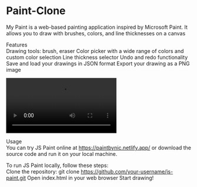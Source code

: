 # Paint-Clone
My Paint is a web-based painting application inspired by Microsoft Paint. It allows you to draw with brushes, colors, and line thicknesses on a canvas



Features <br>
Drawing tools:  brush, eraser
Color picker with a wide range of colors and custom color selection
Line thickness selector
Undo and redo functionality
Save and load your drawings in JSON format
Export your drawing as a PNG image


<video src = "https://user-images.githubusercontent.com/119485192/221394035-5f17183b-a7a3-4abe-a529-2d46697127d2.mp4" /><br>


Usage <br>
You can try JS Paint online at https://paintbynic.netlify.app/ or download the source code and run it on your local machine.

To run JS Paint locally, follow these steps: <br>
Clone the repository: git clone https://github.com/your-username/js-paint.git
Open index.html in your web browser
Start drawing!
